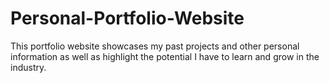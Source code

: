 # Personal-Portfolio-Website
This portfolio website showcases my past projects and other personal information as well as highlight the potential I have to learn and grow in the industry.
